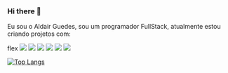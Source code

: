 ### Hi there 👋
 Eu sou o Aldair Guedes, sou um programador FullStack, atualmente estou criando projetos com:
 
 flex
<img src="https://img.icons8.com/?size=100&id=20909&format=png&color=000000"/> 
<img src="https://img.icons8.com/?size=100&id=21278&format=png&color=000000"/> 
<img src="https://img.icons8.com/?size=100&id=Nkym0Ujb8VGI&format=png&color=000000"/>
<img src="https://img.icons8.com/?size=100&id=123603&format=png&color=000000"/>
<img src="https://img.icons8.com/?size=100&id=54087&format=png&color=000000  "/>
<img src="https://img.icons8.com/?size=100&id=bosfpvRzNOG8&format=png&color=000000"/>



[![Top Langs](https://github-readme-stats.vercel.app/api/top-langs/?username=Silvaguedes)](https://github.com/anuraghazra/github-readme-stats)











